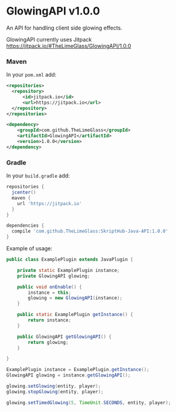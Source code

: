 # GlowingAPI v1.0.0
An API for handling client side glowing effects.

GlowingAPI currently uses Jitpack https://jitpack.io/#TheLimeGlass/GlowingAPI/1.0.0
### Maven
In your `pom.xml` add:
```xml
<repositories>
  <repository>
      <id>jitpack.io</id>
      <url>https://jitpack.io</url>
  </repository>
</repositories>

<dependency>
    <groupId>com.github.TheLimeGlass</groupId>
    <artifactId>GlowingAPI</artifactId>
    <version>1.0.0</version>
</dependency>

```
### Gradle
In your `build.gradle` add: 
```groovy
repositories {
  jcenter()
  maven {
    url 'https://jitpack.io'
  }
}

dependencies {
  compile 'com.github.TheLimeGlass:SkriptHub-Java-API:1.0.0'
}
```

Example of usage:
```java
public class ExamplePlugin extends JavaPlugin {

	private static ExamplePlugin instance;
	private GlowingAPI glowing;

	public void onEnable() {
		instance = this;
		glowing = new GlowingAPI(instance);
	}

	public static ExamplePlugin getInstance() {
		return instance;
	}

	public GlowingAPI getGlowingAPI() {
		return glowing;
	}

}

```
```java
ExamplePlugin instance = ExamplePlugin.getInstance();
GlowingAPI glowing = instance.getGlowingAPI();

glowing.setGlowing(entity, player);
glowing.stopGlowing(entity, player);

glowing.setTimedGlowing(5, TimeUnit.SECONDS, entity, player);
```